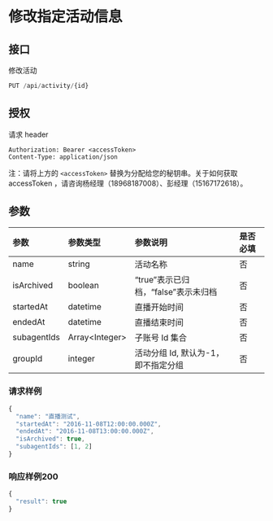 # 修改指定活动信息

## 接口

修改活动

```javascript
PUT /api/activity/{id}
```

## 授权

请求 header

```http
Authorization: Bearer <accessToken>
Content-Type: application/json
```

注：请将上方的 `<accessToken>` 替换为分配给您的秘钥串。关于如何获取 accessToken ，请咨询杨经理（18968187008）、彭经理（15167172618）。

## 参数

| 参数 | 参数类型 | 参数说明 | 是否必填 |
| :--- | :--- | :--- | :--- |
| name | string | 活动名称 | 否 |
| isArchived | boolean | “true”表示已归档，“false”表示未归档 | 否 |
| startedAt | datetime | 直播开始时间 | 否 |
| endedAt | datetime | 直播结束时间 | 否 |
| subagentIds | Array&lt;Integer&gt; | 子账号 Id 集合 | 否 |
| groupId | integer | 活动分组 Id, 默认为-1，即不指定分组 | 否 |

### 请求样例

```javascript
{
  "name": "直播测试",
  "startedAt": "2016-11-08T12:00:00.000Z",
  "endedAt": "2016-11-08T13:00:00.000Z",
  "isArchived": true,
  "subagentIds": [1, 2]
}
```

### 响应样例200

```javascript
{
  "result": true
}
```

